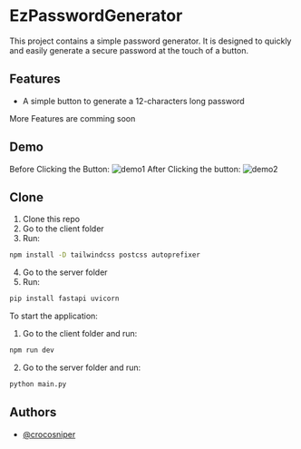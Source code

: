 
# EzPasswordGenerator

This project contains a simple password generator. It is designed to quickly and easily generate a secure password at the touch of a button.


## Features

- A simple button to generate a 12-characters long password

More Features are comming soon


## Demo
Before Clicking the Button:
![demo1](https://i.ibb.co/RD1gK9f/Screenshot-2024-02-24-203441.png)
After Clicking the button:
![demo2](https://i.ibb.co/WWCZvt0/Screenshot-2024-02-24-203315.png)


## Clone
1. Clone this repo
2. Go to the client folder
3. Run: 
```bash
npm install -D tailwindcss postcss autoprefixer
```
4. Go to the server folder
5. Run: 
```bash
pip install fastapi uvicorn
```

To start the application:
1. Go to the client folder and run: 
```bash
npm run dev
```
2. Go to the server folder and run: 
```bash
python main.py
```
## Authors

- [@crocosniper](https://www.github.com/crocosniper)

